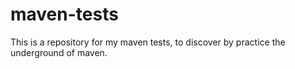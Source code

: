 # maven-tests

This is a repository for my maven tests, to discover by practice the underground of maven.
